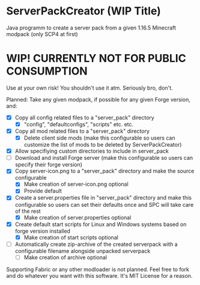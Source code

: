 # ServerPackCreator (WIP Title)
Java programm to create a server pack from a given 1.16.5 Minecraft modpack (only SCP4 at first)

# WIP! CURRENTLY NOT FOR PUBLIC CONSUMPTION
Use at your own risk! You shouldn't use it atm.
Seriously bro, don't.

Planned:
Take any given modpack, if possible for any given Forge version, and:
- [X] Copy all config related files to a "server_pack" directory
  - [X] "config", "defaultconfigs", "scripts" etc. etc.
- [X] Copy all mod related files to a "server_pack" directory
  - [X] Delete client side mods (make this configurable so users can customize the list of mods to be deleted by ServerPackCreator)
- [X] Allow specifiying custom directories to include in server_pack
- [ ] Download and install Forge server (make this configurable so users can specify their forge version)
- [X] Copy server-icon.png to a "server_pack" directory and make the source configurable
  - [X] Make creation of server-icon.png optional
  - [X] Provide default
- [X] Create a server.properties file in "server_pack" directory and make this configurable so users can set their defaults once and SPC will take care of the rest
  - [X] Make creation of server.properties optional
- [X] Create default start scripts for Linux and Windows systems based on forge version installed
  - [X] Make creation of start scripts optional
- [ ] Automatically create zip-archive of the created serverpack with a configurable filename alongside unpacked serverpack
  - [ ] Make creation of archive optional
    
Supporting Fabric or any other modloader is not planned. Feel free to fork and do whatever you want with this software. It's MIT License for a reason.